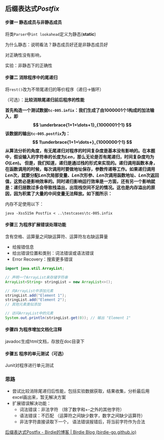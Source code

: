 ## 后缀表达式*Postfix*

#### 步骤一 **静态成员与非静态成员**

将类``Parser``中``int lookahead``定义为静态(**static**)

为什么静态：说明看法？静态成员好还是非静态成员好

对正确性没有影响，

实验：非静态下的正确性

#### 步骤二 **消除程序中的尾递归**

将``rest()``改为不带尾递归的等价程序（递归→循环）

（可选）：**比较消除尾递归前后程序的性能**

**首先构造一个测试数据`tc-005.infix`：我们生成了由1000001个1构成的加法输入，即 $$ \underbrace{1+1+\dots+1}_{1000001个1} $$ 该数据的输出`tc-005.postfix`为： $$ 1\underbrace{1+1+\dots+}_{1000000个1} $$ 从算法分析的角度，有无尾递归对程序的时间复杂度是基本没有影响的。在本题中，假设输入的字符串的长度为$Len$，那么无论是否有尾递归，时间复杂度均为$O(Len)$。 但是，我们知道，递归是通过栈的形式来实现的。递归调用函数本身，在函数调用的时候，每次调用时要做地址保存，参数传递等工作。如果递归调用$Len$次，就要分配$Len$次局部变量、$Len$次形参、$Len$次调用函数地址、$Len$次返回值，这势必是影响效率的。同时递归影响运行效率是一方面，还有另一个影响就是：递归层数过多会导致栈溢出，出现栈空间不足的情况。这也是内存溢出的原因，因为积累了大量的中间变量无法释放。如下图所示：**

内存不足使用以下：

```
java -Xss515m Postfix < ..\testcases\tc-005.infix
```

#### 步骤三 **为程序扩展错误处理功能**

含有空格、运算量之间缺运算符、运算符左右缺运算量

- 给报错信息
- 给出错误位置和类别：词法错误或语法错误
- Error Recovery：搜索更多错误

```java
import java.util.ArrayList;

// 声明一个ArrayList来存储字符串
ArrayList<String> stringList = new ArrayList<>();

// 向ArrayList中添加元素
stringList.add("Element 1");
stringList.add("Element 2");
// 其他元素类似添加

// 访问ArrayList中的元素
System.out.println(stringList.get(0)); // 输出 "Element 1"

```

#### 步骤四 **为程序增加文档化注释**

javadoc生成html文档，存放在doc目录下



#### 步骤五 **程序的单元测试（可选）**



Junit对程序进行单元测试







### 思路

- 尝试比较消除尾递归后性能，包括实验数据获取，结果收集，分析最后用excel画出来，暂无解决方案
- 扩展错误解决功能：
  - 词法错误：非法字符 （除了数字和+-之外的其他字符）
  - 语法错误：不匹配 （运算符之间缺少数字，数字之间缺少运算符）
  - 非法字符直接读取下一个， 语法错误报错后，将当前字符作为合法



[后缀表达式Postfix - Birdie的博客 | Birdie Blog (birdie-go.github.io)](https://birdie-go.github.io/2022/05/09/后缀表达式Postfix/)